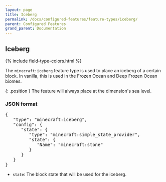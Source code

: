 ```yaml
---
layout: page
title: Iceberg
permalink: /docs/configured-features/feature-types/iceberg/
parent: Configured Features
grand_parent: Documentation
---
```


## Iceberg

<head>
    {% include field-type-colors.html %}
</head>

The `minecraft:iceberg` feature type is used to place an iceberg of a certain block. In vanilla, this is used in the Frozen Ocean and Deep Frozen Ocean biomes.

{: .position }
The feature will always place at the dimension's sea level.


### JSON format

<pre>
{
   "type": "minecraft:iceberg",
   "config": {
      "state": {
         "type": "minecraft:simple_state_provider",
         "state": {
            "Name": "minecraft:stone"
         }
      }
   }
}
</pre>

* `state`: The block state that will be used for the iceberg.